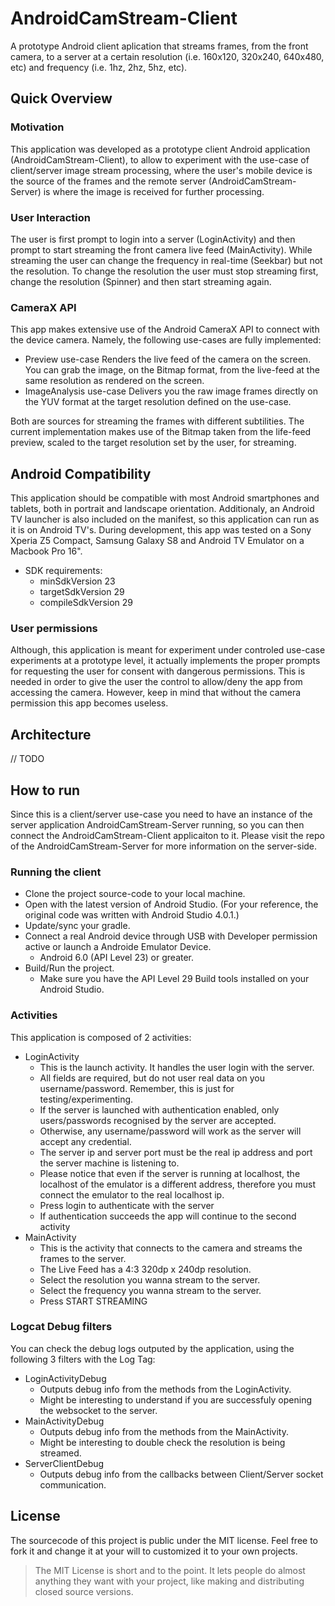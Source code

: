 # AndroidCamStream-Client

A prototype Android client aplication that streams frames, from the front camera, to a server at a certain resolution (i.e. 160x120, 320x240, 640x480, etc) and frequency (i.e. 1hz, 2hz, 5hz, etc).


## Quick Overview

### Motivation
This application was developed as a prototype client Android application (AndroidCamStream-Client), to allow to experiment with the use-case of client/server image stream processing, where the user's mobile device is the source of the frames and the remote server (AndroidCamStream-Server) is where the image is received for further processing.

### User Interaction
The user is first prompt to login into a server (LoginActivity) and then prompt to start streaming the front camera live feed (MainActivity). While streaming the user can change the frequency in real-time (Seekbar) but not the resolution. To change the resolution the user must stop streaming first, change the resolution (Spinner) and then start streaming again. 

### CameraX API
This app makes extensive use of the Android CameraX API to connect with the device camera. Namely, the following use-cases are fully implemented:

- Preview use-case
Renders the live feed of the camera on the screen. You can grab the image, on the Bitmap format, from the live-feed at the same resolution as rendered on the screen.
- ImageAnalysis use-case
Delivers you the raw image frames directly on the YUV format at the target resolution defined on the use-case.

Both are sources for streaming the frames with different subtilities. The current implementation makes use of the Bitmap taken from the life-feed preview, scaled to the target resolution set by the user, for streaming.

## Android Compatibility
This application should be compatible with most Android smartphones and tablets, both in portrait and landscape orientation. Additionaly, an Android TV launcher is also included on the manifest, so this application can run as it is on Android TV's. During development, this app was tested on a Sony Xperia Z5 Compact, Samsung Galaxy S8 and Android TV Emulator on a Macbook Pro 16".

- SDK requirements:
  - minSdkVersion 23
  - targetSdkVersion 29
  - compileSdkVersion 29
  
### User permissions 
Although, this application is meant for experiment under controled use-case experiments at a prototype level, it actually implements the proper prompts for requesting the user for consent with dangerous permissions. This is needed in order to give the user the control to allow/deny the app from accessing the camera. However, keep in mind that without the camera permission this app becomes useless. 


## Architecture

// TODO

## How to run
Since this is a client/server use-case you need to have an instance of the server application AndroidCamStream-Server running, so you can then connect the AndroidCamStream-Client applicaiton to it. Please visit the repo of the AndroidCamStream-Server for more information on the server-side.

### Running the client
- Clone the project source-code to your local machine.
- Open with the latest version of Android Studio. (For your reference, the original code was written with Android Studio 4.0.1.)
- Update/sync your gradle. 
- Connect a real Android device through USB with Developer permission active or launch a Androide Emulator Device.
  - Android 6.0 (API Level 23) or greater. 
- Build/Run the project.
  - Make sure you have the API Level 29 Build tools installed on your Android Studio.

### Activities
This application is composed of 2 activities: 
- LoginActivity
  - This is the launch activity. It handles the user login with the server.
  - All fields are required, but do not user real data on you username/password. Remember, this is just for testing/experimenting.
   - If the server is launched with authentication enabled, only users/passwords recognised by the server are accepted.
   - Otherwise, any username/password will work as the server will accept any credential.
   - The server ip and server port must be the real ip address and port the server machine is listening to.
   - Please notice that even if the server is running at localhost, the localhost of the emulator is a different address, therefore you must connect the emulator to the real localhost ip.
   - Press login to authenticate with the server
    - If authentication succeeds the app will continue to the second activity
- MainActivity
  - This is the activity that connects to the camera and streams the frames to the server.
  - The Live Feed has a 4:3 320dp x 240dp resolution.
  - Select the resolution you wanna stream to the server.
  - Select the frequency you wanna stream to the server.
  - Press START STREAMING

### Logcat Debug filters
You can check the debug logs outputed by the application, using the following 3 filters with the Log Tag:
- LoginActivityDebug
  - Outputs debug info from the methods from the LoginActivity.
  - Might be interesting to understand if you are successfuly opening the websocket to the server.
- MainActivityDebug
  - Outputs debug info from the methods from the MainActivity.
  - Might be interesting to double check the resolution is being streamed.
- ServerClientDebug
  - Outputs debug info from the callbacks between Client/Server socket communication.
  

## License
The sourcecode of this project is public under the MIT license. Feel free to fork it and change it at your will to customized it to your own projects.

> The MIT License is short and to the point. It lets people do almost anything they want with your project, like making and distributing closed source versions.
